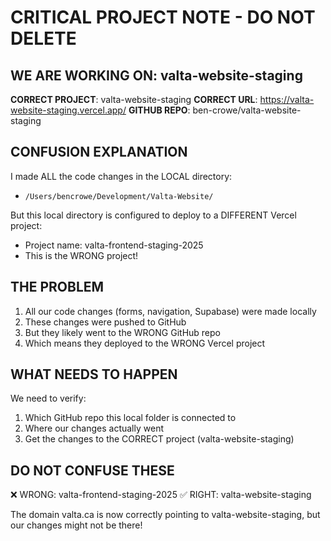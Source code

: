 # CRITICAL PROJECT NOTE - DO NOT DELETE

## WE ARE WORKING ON: valta-website-staging

**CORRECT PROJECT**: valta-website-staging
**CORRECT URL**: https://valta-website-staging.vercel.app/
**GITHUB REPO**: ben-crowe/valta-website-staging

## CONFUSION EXPLANATION

I made ALL the code changes in the LOCAL directory:
- `/Users/bencrowe/Development/Valta-Website/`

But this local directory is configured to deploy to a DIFFERENT Vercel project:
- Project name: valta-frontend-staging-2025
- This is the WRONG project!

## THE PROBLEM

1. All our code changes (forms, navigation, Supabase) were made locally
2. These changes were pushed to GitHub
3. But they likely went to the WRONG GitHub repo
4. Which means they deployed to the WRONG Vercel project

## WHAT NEEDS TO HAPPEN

We need to verify:
1. Which GitHub repo this local folder is connected to
2. Where our changes actually went
3. Get the changes to the CORRECT project (valta-website-staging)

## DO NOT CONFUSE THESE

❌ WRONG: valta-frontend-staging-2025
✅ RIGHT: valta-website-staging

The domain valta.ca is now correctly pointing to valta-website-staging, but our changes might not be there!